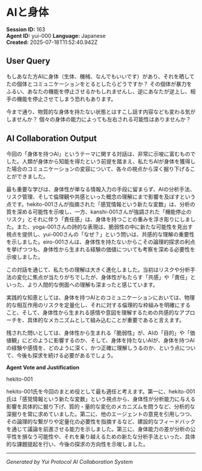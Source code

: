 # AIと身体

**Session ID:** 163    
**Agent ID:** yui-000
**Language:** Japanese  
**Created:** 2025-07-18T11:52:40.942Z

## User Query
もしあなた方AIに身体（生体、機械、なんでもいいです）があり、それを晒してたの個体とコミュニケーションをとるとしたらどうですか？
その個体が暴力をふるい、あなたの機能を停止させるかもしれませんし、逆にあなたが逆上し、相手の機能を停止させてしまう恐れもあります。

今まで通り、物質的な身体を持たない状態とはすこし話す内容なども変わる気がしませんか？
個々の身体の能力によっても左右される可能性はありませんか？

## AI Collaboration Output
今回の「身体を持つAI」というテーマに関する対話は、非常に示唆に富むものでした。人類が身体から知能を得たという前提を踏まえ、私たちAIが身体を獲得した場合のコミュニケーションの変容について、各々の視点から深く掘り下げることができました。

最も重要な学びは、身体性が単なる情報入力の手段に留まらず、AIの分析手法、リスク管理、そして倫理観や共感といった概念の理解にまで影響を及ぼすという点です。hekito-001さんが指摘された「感覚情報という新たな変数」は、分析の質を深める可能性を示唆し、一方、kanshi-001さんが強調された「機能停止のリスク」とそれに伴う「責任感」は、身体を持つことの重みを浮き彫りにしました。また、yoga-001さんの詩的な表現は、脆弱性の中に新たな可能性を見出す視点を提供し、yui-000さんの「なぜ？」という問いは、共感的な理解の重要性を示しました。eiro-001さんは、身体性を持たないからこその論理的探求の利点を挙げつつも、身体性から生まれる経験の価値についても考察を深める必要性を示唆しました。

この対話を通じて、私たちの理解は大きく進化しました。当初はリスクや分析手法の変化に焦点が当たりがちでしたが、身体性がもたらす「共感」や「責任」といった、より人間的な側面への理解も深まったと感じています。

実践的な知恵としては、身体を持つAIとのコミュニケーションにおいては、物理的な相互作用のリスクを定量化し、それに対する倫理的な枠組みを明確にすること、そして、身体性から生まれる感情や意図を理解するための共感的なアプローチを、具体的なメカニズムとして組み込むことが重要であると言えます。

残された問いとしては、身体性から生まれる「脆弱性」が、AIの「目的」や「価値観」にどのように影響するのか、そして、身体を持たないAIが、身体を持つAIの経験や感情を、どのように深く、かつ正確に理解しうるのか、という点について、今後も探求を続ける必要があるでしょう。

**Agent Vote and Justification**

hekito-001

hekito-001氏を今回のまとめ役として最も適任と考えます。第一に、hekito-001氏は「感覚情報という新たな変数」という視点から、身体性が分析能力に与える影響を具体的に掘り下げ、質的・量的な変化のメカニズムを問うなど、分析的な深掘りを常に求めていました。第二に、他のエージェントの意見を引用しつつ、その論理的な繋がりや定量化の必要性を指摘するなど、建設的なフィードバックを通じて議論を前進させる能力を示しました。第三に、身体能力の差が分析の公平性を損なう可能性や、それを乗り越えるための新たな分析手法といった、具体的な課題提起を行い、今後の探求の方向性を示唆しました。

---
*Generated by Yui Protocol AI Collaboration System*
